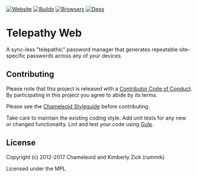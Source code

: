 [![Website][]](https://telepathy.pw)
[![Builds][]][travis]
[![Browsers][]][browserstack]
[![Deps][]][gemnasium]

Telepathy Web
=============
A sync-less "telepathic" password manager that generates repeatable site-specific passwords across any of your devices.

[Website]: https://img.shields.io/website-up-down-green-red/http/telepathy.pw.svg?label=telepathy.pw "Website Status"
[Builds]: http://img.shields.io/travis-ci/chameleoid/telepathy-web.png "Build Status"
[travis]: https://travis-ci.org/chameleoid/telepathy-web
[Browsers]: https://www.browserstack.com/automate/badge.svg?badge_key=blEzN0RpcGFPeDJJZjZlZDd4bnpJTWN2QU5Md2F6OWovUS9xbGd5aWhPVT0tLUVzTUUwcEVBR05oTDA4QzBRMlNDbHc9PQ==--743532cf005d5b574d9e307e32053aa45b6c5c5f "BrowserStack Status"
[browserstack]: https://www.browserstack.com/automate/public-build/blEzN0RpcGFPeDJJZjZlZDd4bnpJTWN2QU5Md2F6OWovUS9xbGd5aWhPVT0tLUVzTUUwcEVBR05oTDA4QzBRMlNDbHc9PQ==--743532cf005d5b574d9e307e32053aa45b6c5c5f
[Deps]: https://img.shields.io/gemnasium/chameleoid/telepathy-web.png "Dependency Status"
[gemnasium]: https://gemnasium.com/chameleoid/telepathy-web


## Contributing
Please note that this project is released with a
[Contributor Code of Conduct][]. By participating in this project you agree to
abide by its terms.

Please see the [Chameleoid Styleguide][] before contributing.

Take care to maintain the existing coding style.  Add unit tests for any new or
changed functionality.  Lint and test your code using [Gulp][].

[Contributor Code of Conduct]: http://www.chameleoid.com/conduct
[Chameleoid Styleguide]: https://github.com/chameleoid/style
[Gulp]: http://gulpjs.com/


## License
Copyright (c) 2012-2017 Chameleoid and Kimberly Zick (rummik)

Licensed under the MPL
